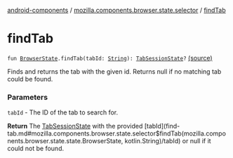 [android-components](../index.md) / [mozilla.components.browser.state.selector](index.md) / [findTab](./find-tab.md)

# findTab

`fun `[`BrowserState`](../mozilla.components.browser.state.state/-browser-state/index.md)`.findTab(tabId: `[`String`](https://kotlinlang.org/api/latest/jvm/stdlib/kotlin/-string/index.html)`): `[`TabSessionState`](../mozilla.components.browser.state.state/-tab-session-state/index.md)`?` [(source)](https://github.com/mozilla-mobile/android-components/blob/master/components/browser/state/src/main/java/mozilla/components/browser/state/selector/Selectors.kt#L29)

Finds and returns the tab with the given id. Returns null if no matching tab could be
found.

### Parameters

`tabId` - The ID of the tab to search for.

**Return**
The [TabSessionState](../mozilla.components.browser.state.state/-tab-session-state/index.md) with the provided [tabId](find-tab.md#mozilla.components.browser.state.selector$findTab(mozilla.components.browser.state.state.BrowserState, kotlin.String)/tabId) or null if it could not be found.

